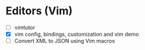 # Editors (Vim)

- [ ] vimtutor
- [x] vim config, bindings, customization and vim demo
- [ ] Convert XML to JSON using Vim macros

